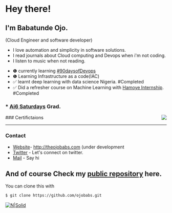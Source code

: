 # Hey there!
## I'm Babatunde Ojo.
(Cloud Engineer and software developer)
  - I love automation and simplicity in software solutions.
  - I read journals about Cloud computing and Devops when i'm not coding.
  - I listen to music when not reading.


 * ❶ currently learning [#90daysofDevops](https://github.com/ojobabs/90daysofDevOps) 
* ❶ Learning Infrastructure as a code(IAC) 
* ✅ learnt deep learning with data science Nigeria. #Completed
* ✅ Did a refresher course on Machine Learning with [Hamoye Internship](https://github.com/HamoyeHQ). #Completed

### * [Ai6 Saturdays](https://github.com/AISaturdaysLagos) Grad.
<img align="right" src="https://github-readme-stats.vercel.app/api?username=ojobabs&count_private=true&show_icons=true">
### Certifictaions

** **

### Contact

* [Website](http://theojobabs.com)- http://theojobabs.com (under development
* [Twitter](https://twitter.com/_ojobabs) - Let's connect on twitter.
* [Mail](mailto:ojobabs@gmail.com) - Say hi

## And of course Check my [public repository](https://github.com/ojobabs) here.
You can clone this with
```sh
$ git clone https://github.com/ojobabs.git
```
 
 [![N|Solid](https://cldup.com/dTxpPi9lDf.thumb.png)](http://ojobabs.dev)


